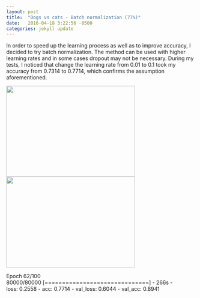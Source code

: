 ```yaml
---
layout: post
title:  "Dogs vs cats - Batch normalization (77%)"
date:   2016-04-18 3:22:56 -0500
categories: jekyll update
---
```



In order to speed up the learning process as well as to improve accuracy, I decided to try batch normalization. The method can be used with higher learning rates and in some cases dropout may not be necessary. During my tests, I noticed that change the learning rate from 0.01 to 0.1 took my accuracy from 0.7314 to 0.7714, which confirms the assumption aforementioned.
 

<img src="{{ site.baseurl }}/img/loss_adadelta3.png" height="242" width="342">
<img src="{{ site.baseurl }}/img/accuracy_adadelta3.png" height="242" width="342">


Epoch 62/100<br>
80000/80000 [==============================] - 266s - <br>
loss: 0.2558 - acc: 0.7714 - val_loss: 0.6044 - val_acc: 0.8941


<!-- https://adbrebs.wordpress.com/page/3/ -->